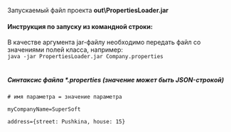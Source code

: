 Запускаемый файл проекта <b>out\PropertiesLoader.jar</b>
<h4>Инструкция по запуску из командной строки:</h4>
В качестве аргумента jar-файлу необходимо передать файл со значениями полей класса, например:<br>
<code>java -jar PropertiesLoader.jar Company.properties</code><br>
<br>
<h5>Синтаксис файла *.properties (значение может быть JSON-строкой)</h5>
<code># имя параметра = значение параметра<br>
myCompanyName=SuperSoft<br>
address={street: Pushkina, house: 15}<br></code>
